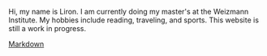 ---
---

Hi, my name is Liron. I am currently doing my master's at the Weizmann Institute. My hobbies include reading, traveling, and sports. This website is still a work in progress.

[Markdown](https://github.github.com/gfm/)

